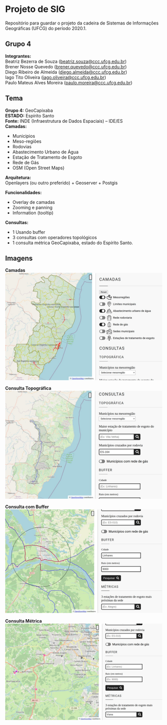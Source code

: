 # Projeto de SIG

Repositório para guardar o projeto da cadeira de Sistemas de
Informações Geográficas (UFCG) do período 2020.1.

## Grupo 4
__Integrantes:__  
Beatriz Bezerra de Souza (beatriz.souza@ccc.ufcg.edu.br)  
Brener Nosse Quevedo (brener.quevedo@ccc.ufcg.edu.br)  
Diego Ribeiro de Almeida (diego.almeida@ccc.ufcg.edu.br)  
Iago Tito Oliveira (iago.oliveira@ccc.ufcg.edu.br)  
Paulo Mateus Alves Moreira (paulo.moreira@ccc.ufcg.edu.br)

## Tema
__Grupo 4:__  GeoCapixaba  
__ESTADO:__ Espírito Santo  
__Fonte:__ INDE (Infraestrutura de Dados Espaciais)  – IDE/ES  
__Camadas:__  
- Municipios  
- Meso-regiões  
- Rodovias  
- Abastecimento Urbano de Água  
- Estação de Tratamento de Esgoto  
- Rede de Gás  
- OSM (Open Street Maps)  

__Arquitetura:__  
Openlayers (ou outro preferido) + Geoserver + Postgis

__Funcionalidades:__  
- Overlay de camadas  
- Zooming e panning  
- Information (tooltip)

__Consultas:__  
- 1 Usando buffer  
- 3 consultas com operadores topológicos  
- 1 consulta métrica GeoCapixaba, estado do Espírito Santo.

## Imagens
__Camadas__
![Camadas](images/camadas.jpeg "Camadas")

__Consulta Topográfica__
![Consulta1](images/consulta1.jpeg "Consulta Topográfifca")

__Consulta com Buffer__
![Consulta2](images/consulta2.jpeg "Consulta Buffer")

__Consulta Métrica__
![Consulta3](images/consulta3.jpeg "Consulta Métrica")